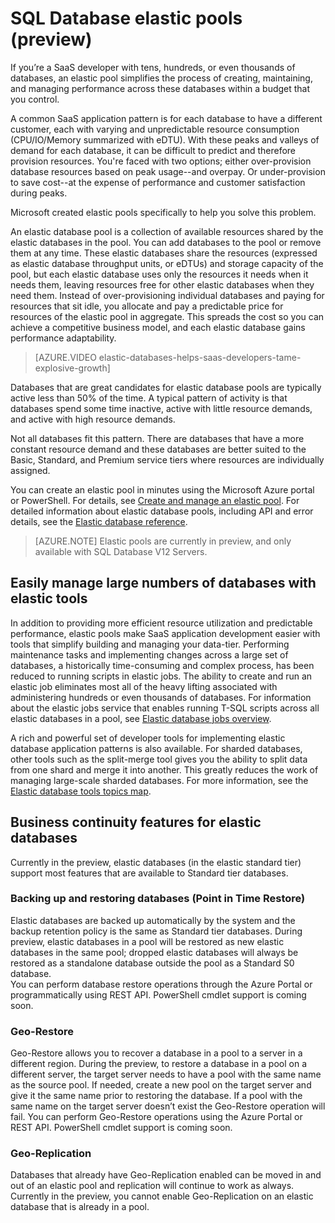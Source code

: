 <properties 
	pageTitle="Azure SQL Database elastic database pool (preview)" 
	description="An elastic database pool is a collection of available resources that are shared by a group of elastic databases." 
	services="sql-database" 
	documentationCenter="" 
	authors="stevestein" 
	manager="jeffreyg" 
	editor=""/>

<tags 
	ms.service="sql-database"
	ms.devlang="NA"
	ms.date="05/11/2015" 
	ms.author="sstein" 
	ms.workload="data-management" 
	ms.topic="article" 
	ms.tgt_pltfrm="NA"/>


# SQL Database elastic pools (preview)

If you’re a SaaS developer with tens, hundreds, or even thousands of databases, an elastic pool simplifies the process of creating, maintaining, and managing performance across these databases within a budget that you control. 

A common SaaS application pattern is for each database to have a different customer, each with varying and unpredictable resource consumption (CPU/IO/Memory summarized with eDTU). With these peaks and valleys of demand for each database, it can be difficult to predict and therefore provision resources.  You're faced with two options; either over-provision database resources based on peak usage--and overpay. Or under-provision to save cost--at the expense of performance and customer satisfaction during peaks. 

Microsoft created elastic pools specifically to help you solve this problem.

An elastic database pool is a collection of available resources shared by the elastic databases in the pool. You can add databases to the pool or remove them at any time. These elastic databases share the resources (expressed as elastic database throughput units, or eDTUs) and storage capacity of the pool, but each elastic database uses only the resources it needs when it needs them, leaving resources free for other elastic databases when they need them. Instead of over-provisioning individual databases and paying for resources that sit idle, you allocate and pay a predictable price for resources of the elastic pool in aggregate. This spreads the cost so you can achieve a competitive business model, and each elastic database gains performance adaptability.

> [AZURE.VIDEO elastic-databases-helps-saas-developers-tame-explosive-growth]

Databases that are great candidates for elastic database pools are typically active less than 50% of the time.  A typical pattern of activity is that databases spend some time inactive, active with little resource demands, and active with high resource demands.  

Not all databases fit this pattern.  There are databases that have a more constant resource demand and these databases are better suited to the Basic, Standard, and Premium service tiers where resources are individually assigned.

You can create an elastic pool in minutes using the Microsoft Azure portal or PowerShell. For details, see [Create and manage an elastic pool](sql-database-elastic-pool-portal.md). For detailed information about elastic database pools, including API and error details, see the [Elastic database reference](sql-database-elastic-pool-reference.md).


> [AZURE.NOTE] Elastic pools are currently in preview, and only available with SQL Database V12 Servers.

## Easily manage large numbers of databases with elastic tools

In addition to providing more efficient resource utilization and predictable performance, elastic pools make SaaS application development easier with tools that simplify building and managing your data-tier. Performing maintenance tasks and implementing changes across a large set of databases, a historically time-consuming and complex process, has been reduced to running scripts in elastic jobs. The ability to create and run an elastic job eliminates most all of the heavy lifting associated with administering hundreds or even thousands of databases. For information about the elastic jobs service that enables running T-SQL scripts across all elastic databases in a pool, see [Elastic database jobs overview](sql-database-elastic-jobs-overview.md).

A rich and powerful set of developer tools for implementing elastic database application patterns is also available. For sharded databases, other tools such as the split-merge tool gives you the ability to split data from one shard and merge it into another. This greatly reduces the work of managing large-scale sharded databases. For more information, see the [Elastic database tools topics map](sql-database-elastic-scale-documentation-map.md).

## Business continuity features for elastic databases

Currently in the preview, elastic databases (in the elastic standard tier) support most features that are available to Standard tier databases.

### Backing up and restoring databases (Point in Time Restore)

Elastic databases are backed up automatically by the system and the backup retention policy is the same as Standard tier databases. During preview, elastic databases in a pool will be restored as new elastic databases in the same pool; dropped elastic databases will always be restored as a standalone database outside the pool as a Standard S0 database.  
You can perform database restore operations through the Azure Portal or programmatically using REST API. PowerShell cmdlet support is coming soon.

### Geo-Restore

Geo-Restore allows you to recover a database in a pool to a server in a different region. During the preview, to restore a database in a pool on a different server, the target server needs to have a pool with the same name as the source pool. If needed, create a new pool on the target server and give it the same name prior to restoring the database. If a pool with the same name on the target server doesn’t exist the Geo-Restore operation will fail.
You can perform Geo-Restore operations using the Azure Portal or REST API. PowerShell cmdlet support is coming soon.


### Geo-Replication

Databases that already have Geo-Replication enabled can be moved in and out of an elastic pool and replication will continue to work as always. Currently in the preview, you cannot enable Geo-Replication on an elastic database that is already in a pool.



